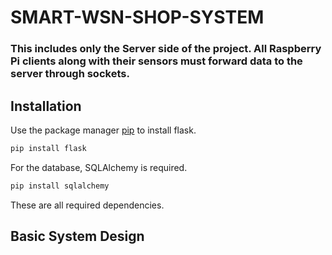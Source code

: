 # SMART-WSN-SHOP-SYSTEM

### This includes only the Server side of the project. All Raspberry Pi clients along with their sensors must forward data to the server through sockets.

## Installation

Use the package manager [pip](https://pip.pypa.io/en/stable/) to install flask.

```bash
pip install flask
```
For the database, SQLAlchemy is required.

```bash
pip install sqlalchemy
```

These are all required dependencies.

## Basic System Design


